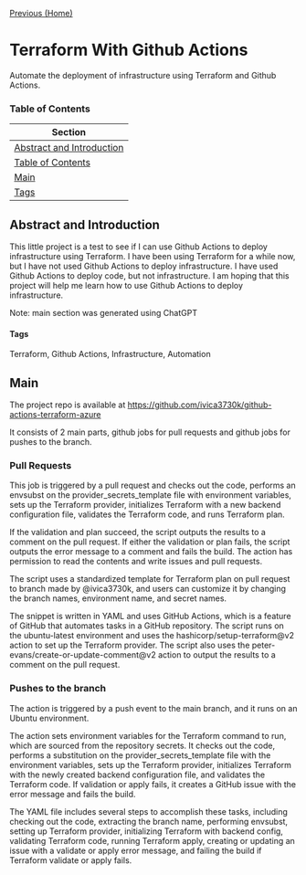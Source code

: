 [Previous (Home)](../../README.md)
# Terraform With Github Actions
Automate the deployment of infrastructure using Terraform and Github Actions.

### Table of Contents
| Section  |
| ---  |
| [Abstract and Introduction](#abstract-and-introduction) | 
| [Table of Contents](#table-of-contents) |
| [Main](#main) |
| [Tags](#tags) | 

<!-- Short description of the project and what it is. -->
## Abstract and Introduction
This little project is a test to see if I can use Github Actions to deploy infrastructure using Terraform. I have been using Terraform for a while now, but I have not used Github Actions to deploy infrastructure. I have used Github Actions to deploy code, but not infrastructure. I am hoping that this project will help me learn how to use Github Actions to deploy infrastructure.

Note: main section was generated using ChatGPT

<!-- Tags are used to categorize projects. For example, if this project is a 2M Ham Radio Amplifier, then the tags could be "Ham Radio", "Radio Engineering" -->
#### Tags
Terraform, Github Actions, Infrastructure, Automation
## Main
<!-- The main section is where the main content of the project goes. -->
The project repo is available at https://github.com/ivica3730k/github-actions-terraform-azure

It consists of 2 main parts, github jobs for pull requests and github jobs for pushes to the branch.

### Pull Requests

This job is triggered by a pull request and checks out the code, performs an envsubst on the provider_secrets_template file with environment variables, sets up the Terraform provider, initializes Terraform with a new backend configuration file, validates the Terraform code, and runs Terraform plan.

If the validation and plan succeed, the script outputs the results to a comment on the pull request. If either the validation or plan fails, the script outputs the error message to a comment and fails the build. The action has permission to read the contents and write issues and pull requests.

The script uses a standardized template for Terraform plan on pull request to branch made by @ivica3730k, and users can customize it by changing the branch names, environment name, and secret names.

The snippet is written in YAML and uses GitHub Actions, which is a feature of GitHub that automates tasks in a GitHub repository. The script runs on the ubuntu-latest environment and uses the hashicorp/setup-terraform@v2 action to set up the Terraform provider. The script also uses the peter-evans/create-or-update-comment@v2 action to output the results to a comment on the pull request.

### Pushes to the branch

The action is triggered by a push event to the main branch, and it runs on an Ubuntu environment.

The action sets environment variables for the Terraform command to run, which are sourced from the repository secrets. It checks out the code, performs a substitution on the provider_secrets_template file with the environment variables, sets up the Terraform provider, initializes Terraform with the newly created backend configuration file, and validates the Terraform code. If validation or apply fails, it creates a GitHub issue with the error message and fails the build.

The YAML file includes several steps to accomplish these tasks, including checking out the code, extracting the branch name, performing envsubst, setting up Terraform provider, initializing Terraform with backend config, validating Terraform code, running Terraform apply, creating or updating an issue with a validate or apply error message, and failing the build if Terraform validate or apply fails.
